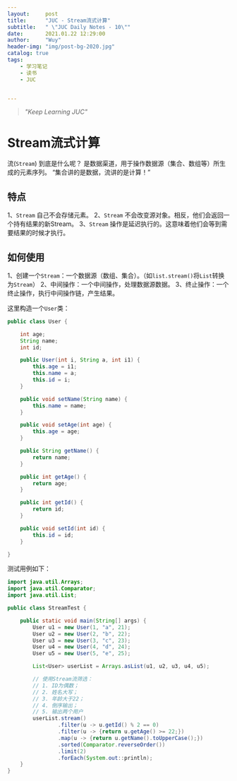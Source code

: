 ```yaml
---
layout:     post
title:      "JUC - Stream流式计算"
subtitle:   " \"JUC Daily Notes - 10\""
date:       2021.01.22 12:29:00
author:     "Wuy"
header-img: "img/post-bg-2020.jpg"
catalog: true
tags:
    - 学习笔记
    - 读书
    - JUC


---
```


> *"Keep Learning JUC"*

# Stream流式计算

流(`Stream`) 到底是什么呢？
是数据渠道，用于操作数据源（集合、数组等）所生成的元素序列。
“集合讲的是数据，流讲的是计算！”

## 特点

1、`Stream` 自己不会存储元素。
2、`Stream` 不会改变源对象。相反，他们会返回一个持有结果的新Stream。
3、`Stream` 操作是延迟执行的。这意味着他们会等到需要结果的时候才执行。

## 如何使用

1、创建一个`Stream`：一个数据源（数组、集合）。（如`list.stream()`将`List`转换为`Stream`）
2、中间操作：一个中间操作，处理数据源数据。
3、终止操作：一个终止操作，执行中间操作链，产生结果。

这里构造一个`User`类：

```java
public class User {

    int age;
    String name;
    int id;

    public User(int i, String a, int i1) {
        this.age = i1;
        this.name = a;
        this.id = i;
    }

    public void setName(String name) {
        this.name = name;
    }

    public void setAge(int age) {
        this.age = age;
    }

    public String getName() {
        return name;
    }

    public int getAge() {
        return age;
    }

    public int getId() {
        return id;
    }

    public void setId(int id) {
        this.id = id;
    }

}

```

测试用例如下：

```java
import java.util.Arrays;
import java.util.Comparator;
import java.util.List;

public class StreamTest {

    public static void main(String[] args) {
        User u1 = new User(1, "a", 21);
        User u2 = new User(2, "b", 22);
        User u3 = new User(3, "c", 23);
        User u4 = new User(4, "d", 24);
        User u5 = new User(5, "e", 25);

        List<User> userList = Arrays.asList(u1, u2, u3, u4, u5);

        // 使用Stream流筛选：
        // 1. ID为偶数；
        // 2. 姓名大写；
        // 3. 年龄大于22；
        // 4. 倒序输出；
        // 5. 输出两个用户
        userList.stream()
                .filter(u -> u.getId() % 2 == 0)
                .filter(u -> {return u.getAge() >= 22;})
                .map(u -> {return u.getName().toUpperCase();})
                .sorted(Comparator.reverseOrder())
                .limit(2)
                .forEach(System.out::println);
    }
}

```

